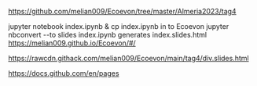 https://github.com/melian009/Ecoevon/tree/master/Almeria2023/tag4

jupyter notebook index.ipynb &
cp index.ipynb in to Ecoevon
jupyter nbconvert --to slides index.ipynb
generates index.slides.html
https://melian009.github.io/Ecoevon/#/


https://rawcdn.githack.com/melian009/Ecoevon/main/tag4/div.slides.html




https://docs.github.com/en/pages
